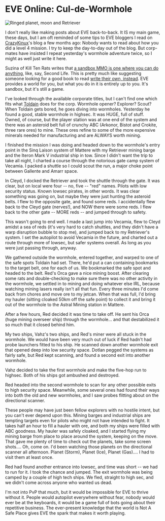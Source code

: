 # EVE Online: Cul-de-Wormhole

![Ringed planet, moon and Retriever](http://westkarana.com/wp-content/uploads/2009/12/ExeFile-2009-12-06-21-29-39-48.jpg "Ringed planet, moon and Retriever")

I don't really like making posts about EVE back-to-back. It IS my main game, these days, but I am oft reminded of some tips to EVE bloggers I read on [CrazyKinux](http://www.crazykinux.com/)'s blog a few months ago: Nobody wants to read about how you did a level 4 mission. I try to keep the day-to-day out of the blog. But corp-mates have insisted I repeat yesterday's wormhole adventure twice, so I might as well just write it here.

Suzina of Kill Ten Rats writes that [a sandbox MMO is one where you can do anything](http://www.killtenrats.com/2009/12/06/the-ultimate-sandbox-mmo/), like, say, Second Life. This is pretty much like suggesting someone looking for a good book to read [write their own, instead](http://www.nanowrimo.org/). EVE provides a world for you, but what you do in it is entirely up to you. It's sandbox, but it's still a game.

I've looked through the available corporate titles, but I can't find one which fits what [Toldain](http://toldaintalks.blogspot.com/) does for the corp. Wormhole opener? Explorer? Scout? When Toldain gets bored, he goes diving into wormholes. Yesterday he found a good, stable wormhole in highsec. It was HUGE, full of stuff. Owned, of course, but the player station was at one end of the system and there was an asteroid belt full of crunchy ABC (Arkonor, Bistot and Crokite, three rare ores) to mine. These ores refine to some of the more expensive minerals needed for manufacturing and are ALWAYS worth mining.

I finished the mission I was doing and headed down to the wormhole's entry point in the Sinq Laison system of Mattere with my Retriever mining barge and the Iteron Mark V industrial ship in tow. Since I didn't want the trip to take all night, I charted a course through the notorious gate camp system of Vecamia. I packed a shuttle so I could scout the run, a major choke point between Gallente and Amarr space.

In Cleyd, I docked the Retriever and took the shuttle through the gate. It was clear, but on local were four -- no, five -- "red" names. Pilots with low security status. Known lowsec pirates, in other words. It was clear something was going on, but maybe they were just hunting the asteroid belts. I flew to the opposite gate, and found some reds. I accidentally flew back to the Cleyd gate (nerves!), and NOW there were some reds. I flew back to the other gate -- MORE reds -- and jumped through to safety.

This wasn't going to end well. I made a last jump into Vecamia, flew to Cleyd amidst a sea of reds (it's very hard to catch shuttles, and they didn't have a warp disruption bubble to stop me), and jumped back to my Retriever's system. I set the autopilot to avoid Vecamia in the future, and charted out a route through more of lowsec, but safer systems overall. As long as you were just passing through, anyway.

We gathered outside the wormhole, entered together, and warped to one of the safe spots Toldain had set. There, he'd put a can containing bookmarks to the target belt, one for each of us. We bookmarked the safe spot and headed to the belt. Red's Orca gave a nice mining boost. After clearing some rats and double-checking to make sure there was no other activity in the wormhole, we settled in to mining and doing whatever else IRL, because watching mining lasers really isn't all that fun. Every three minutes I'd come back from chores and move ore to my jetcan. When that was full, I'd bring my hauler (sitting cloaked 50km off the safe point) to collect it and bring it out of the wormhole to the Astral Mining station in Mattere.

After a few hours, Red decided it was time to take off. He sent his Orca (huge mining overseer ship) through the wormhole... and that destabilized it so much that it closed behind him.

My two ships, Vahz's two ships, and Red's miner were all stuck in the wormhole. We would have been very much out of luck if Red hadn't had probe launchers fitted to his ship. He scanned down another wormhole exit that opened deep into low security space. Dotlan pegged the systems as fairly safe, but Red kept scanning, and found a second exit into another wormhole.

Vahz decided to take the first wormhole and make the five-hop run to highsec. Both of his ships got ambushed and destroyed.

Red headed into the second wormhole to scan for any other possible exits to high security space. Meanwhile, some several ones had found their ways into both the old and new wormholes, and I saw probes flitting about on the directional scanner.

These people may have just been fellow explorers with no hostile intent, but you can't ever depend upon this. Mining barges and industrial ships are tempting targets even for pilots who might not have intended to fight. It takes half an hour to fill a hauler with ore, and both my ships were filled with ABC goodness. My hauler was safely cloaked, and I started flying my mining barge from place to place around the system, keeping on the move. That gave me plenty of time to check out the planets, take some screen shots.... Oh, come on. I'd been watching those planets on the directional scanner all afternoon. Planet (Storm), Planet (Ice), Planet (Gas).... I had to visit them at least once.

Red had found another entrance into lowsec, and time was short -- we had to run for it. I took the chance and jumped. The exit wormhole was being camped by a couple of high tech ships. We fled, straight to high sec, and we didn't come across anyone who wanted us dead.

I'm not into PvP that much, but it would be impossible for EVE to thrive without it. People would autopilot everywhere without fear, nobody would ever be at the keyboards, it would be a game full of bots going about their repetitive business. The ever-present knowledge that the world is Not A Safe Place gives EVE the spark that makes it worth playing.

